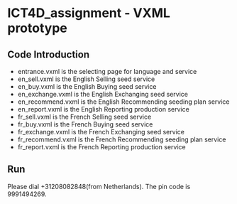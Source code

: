 # ICT4D_assignment - VXML prototype

## Code Introduction
- entrance.vxml is the selecting page for language and service
- en_sell.vxml is the English Selling seed service
- en_buy.vxml is the English Buying seed service
- en_exchange.vxml is the English Exchanging seed service
- en_recommend.vxml is the English Recommending seeding plan service
- en_report.vxml is the English Reporting production service
- fr_sell.vxml is the French Selling seed service
- fr_buy.vxml is the French Buying seed service
- fr_exchange.vxml is the French Exchanging seed service
- fr_recommend.vxml is the French Recommending seeding plan service
- fr_report.vxml is the French Reporting production service


## Run
Please dial +31208082848(from Netherlands). The pin code is 9991494269.
